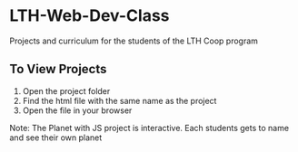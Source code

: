 # LTH-Web-Dev-Class

Projects and curriculum for the students of the LTH Coop program

## To View Projects

1. Open the project folder
2. Find the html file with the same name as the project
3. Open the file in your browser

Note: The Planet with JS project is interactive. Each students gets to name and see their own planet